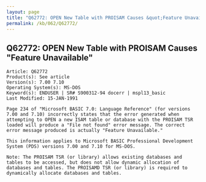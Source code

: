 ```yaml
---
layout: page
title: "Q62772: OPEN New Table with PROISAM Causes &quot;Feature Unavailable&quot;"
permalink: /kb/062/Q62772/
---
```


## Q62772: OPEN New Table with PROISAM Causes &quot;Feature Unavailable&quot;

	Article: Q62772
	Product(s): See article
	Version(s): 7.00 7.10
	Operating System(s): MS-DOS
	Keyword(s): ENDUSER | SR# S900312-94 docerr | mspl13_basic
	Last Modified: 15-JAN-1991
	
	Page 234 of "Microsoft BASIC 7.0: Language Reference" (for versions
	7.00 and 7.10) incorrectly states that the error generated when
	attempting to OPEN a new ISAM table or database with the PROISAM TSR
	loaded will produce a "File not found" error message. The correct
	error message produced is actually "Feature Unavailable."
	
	This information applies to Microsoft BASIC Professional Development
	System (PDS) versions 7.00 and 7.10 for MS-DOS.
	
	Note: The PROISAM TSR (or library) allows existing databases and
	tables to be accessed, but does not allow dynamic allocation of
	databases and tables. The PROISAMD TSR (or library) is required to
	dynamically allocate databases and tables.
